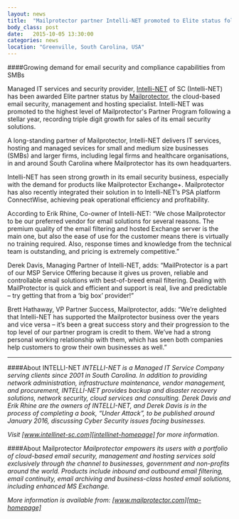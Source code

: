 ```yaml
---
layout: news
title:  "Mailprotector partner Intelli-NET promoted to Elite status following triple digit growth in 12 months"
body_class: post
date:   2015-10-05 13:30:00
categories: news
location: "Greenville, South Carolina, USA"
---
```


####Growing demand for email security and compliance capabilities from SMBs

Managed IT services and security provider, [Intelli-NET][intellinet-homepage] of SC (Intelli-NET) has been awarded Elite partner status by [Mailprotector][mp-homepage], the cloud-based email security, management and hosting specialist. Intelli-NET was promoted to the highest level of Mailprotector's Partner Program following a stellar year, recording triple digit growth for sales of its email security solutions.

A long-standing partner of Mailprotector, Intelli-NET delivers IT services, hosting and managed sevices for small and medium size businesses (SMBs) and larger firms, including legal firms and healthcare organisations, in and around South Carolina where Mailprotector has its own headquarters.  

Intelli-NET has seen strong growth in its email security business, especially with the demand for products like Mailprotector Exchange+. Mailprotector has also recently integrated their solution in to Intelli-NET’s PSA platform ConnectWise, achieving peak operational efficiency and profitability.

According to Erik Rhine, Co-owner of Intelli-NET: “We chose Mailprotector to be our preferred vendor for email solutions for several reasons. The premium quality of the email filtering and hosted Exchange server is the main one, but also the ease of use for the customer means there is virtually no training required. Also, response times and knowledge from the technical team is outstanding, and pricing is extremely competitive.”

Derek Davis, Managing Partner of Intelli-NET, adds: “MailProtector is a part of our MSP Service Offering because it gives us proven, reliable and controllable email solutions with best-of-breed email filtering. Dealing with MailProtector is quick and efficient and support is real, live and predictable – try getting that from a ‘big box’ provider!”

Brett Hathaway, VP Partner Success, Mailprotector, adds: “We’re delighted that Intelli-NET has supported the Mailprotector business over the years and vice versa – it’s been a great success story and their progression to the top level of our partner program is credit to them. We’ve had a strong personal working relationship with them, which has seen both companies help customers to grow their own businesses as well.”

***

####About INTELLI-NET
*INTELLI-NET is a Managed IT Service Company serving clients since 2001 in South Carolina.  In addition to providing network administration, infrastructure maintenance, vendor management, and procurement, INTELLI-NET provides backup and disaster recovery solutions, network security, cloud services and consulting.  Derek Davis and Erik Rhine are the owners of INTELLI-NET, and Derek Davis is in the process of completing a book, “Under Attack”, to be published around January 2016, discussing Cyber Security issues facing businesses.*

*Visit [www.intellinet-sc.com][intellinet-homepage] for more information.*

####About Mailprotector
*Mailprotector empowers its users with a portfolio of cloud-based email security, management and hosting services sold exclusively through the channel to businesses, government and non-profits around the world. Products include inbound and outbound email filtering, email continuity, email archiving and business-class hosted email solutions, including enhanced MS Exchange.*

*More information is available from:  [www.mailprotector.com][mp-homepage]*


[intellinet-homepage]: http://www.intellinet-sc.com
[mp-homepage]: http://www.mailprotector.com


